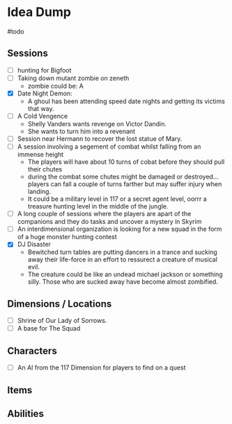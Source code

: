 # Idea Dump
#todo 
## Sessions
-  [ ] hunting for Bigfoot
-  [ ] Taking down mutant zombie on zeneth
	- zombie could be: A 
-  [x] Date Night Demon:
	- A ghoul has been attending speed date nights and getting its victims that way. 
- [ ] A Cold Vengence
	- Shelly Vanders  wants revenge on Victor Dandin. 
	- She wants to turn him into a revenant
- [ ] Session near Hermann to recover the lost statue of Mary.
- [ ] A session involving a segement of combat whilst falling from an immense height
	- The players will have about 10 turns of cobat before they should pull their chutes
	- during the combat some chutes might be damaged or destroyed... players can fall a couple of turns farther but may suffer injury when landing. 
	- It could be a military level in 117 or a secret agent level, oorrr a treasure hunting level in the middle of the jungle.
- [ ] A long couple of sessions where the players are apart of the companions and they do tasks and uncover a mystery in Skyrim 
- [ ] An interdimensional organization is looking for a new squad in the form of a huge monster hunting contest  
- [x] DJ Disaster
	- Bewitched turn tables are putting dancers in a trance and sucking away their life-force in an effort to ressurect a creature of musical evil. 
	- The creature could be like an undead michael jackson or something silly. Those who are sucked away have become almost zombified. 
## Dimensions / Locations
- [ ] Shrine of Our Lady of Sorrows.
- [ ] A base for The Squad
## Characters
- [ ] An AI from the 117 Dimension for players to find on a quest
## Items

## Abilities

